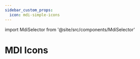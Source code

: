 ```yaml
---
sidebar_custom_props:
  icon: mdi-simple-icons
---
```


import MdiSelector from '@site/src/components/MdiSelector'

# MDI Icons

<MdiSelector />
